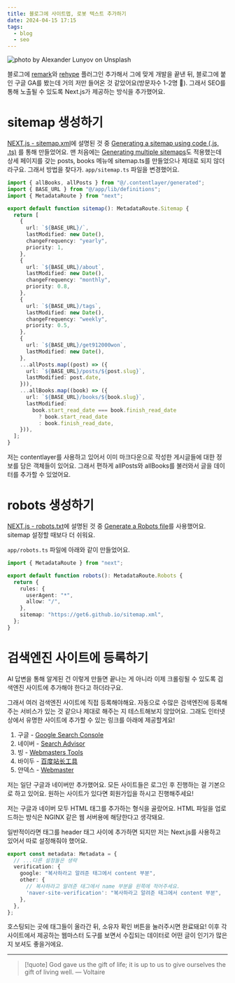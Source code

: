 ```yaml
---
title: 블로그에 사이트맵, 로봇 텍스트 추가하기
date: 2024-04-15 17:15
tags:
  - blog
  - seo
---
```


![photo by Alexander Lunyov on Unsplash](https://images.unsplash.com/photo-1707170808684-18eb5d49c58e?crop=entropy&cs=srgb&fm=jpg&ixid=M3wzNjM5Nzd8MHwxfHJhbmRvbXx8fHx8fHx8fDE3MTMxNjg5MDl8&ixlib=rb-4.0.3&q=85&w=768&h=432)

블로그에 [remark](https://github.com/remarkjs)와 [rehype](https://github.com/rehypejs) 플러그인 추가해서 그에 맞게 개발을 끝낸 뒤, 블로그에 붙인 구글 GA를 봤는데 거의 저만 들어온 것 같았어요(방문자수 1-2명 🥲). 그래서 SEO를 통해 노출될 수 있도록 Next.js가 제공하는 방식을 추가했어요.

# sitemap 생성하기
[NEXT.js - sitemap.xml](https://nextjs.org/docs/app/api-reference/file-conventions/metadata/sitemap)에 설명된 것 중 [Generating a sitemap using code (.js, .ts)](https://nextjs.org/docs/app/api-reference/file-conventions/metadata/sitemap#generating-a-sitemap-using-code-js-ts) 를 통해 만들었어요. 맨 처음에는 [Generating multiple sitemaps](https://nextjs.org/docs/app/api-reference/file-conventions/metadata/sitemap#generating-multiple-sitemaps)도 적용했는데 상세 페이지를 갖는 posts, books 메뉴에 sitemap.ts를 만들었으나 제대로 되지 않더라구요. 그래서 방법을 찾다가.  `app/sitemap.ts` 파일을 변경했어요.

```typescript
import { allBooks, allPosts } from "@/.contentlayer/generated";
import { BASE_URL } from "@/app/lib/definitions";
import { MetadataRoute } from "next";

export default function sitemap(): MetadataRoute.Sitemap {
  return [
    {
      url: `${BASE_URL}/`,
      lastModified: new Date(),
      changeFrequency: "yearly",
      priority: 1,
    },
    {
      url: `${BASE_URL}/about`,
      lastModified: new Date(),
      changeFrequency: "monthly",
      priority: 0.8,
    },
    {
      url: `${BASE_URL}/tags`,
      lastModified: new Date(),
      changeFrequency: "weekly",
      priority: 0.5,
    },
    {
      url: `${BASE_URL}/get912000won`,
      lastModified: new Date(),
    },
    ...allPosts.map((post) => ({
      url: `${BASE_URL}/posts/${post.slug}`,
      lastModified: post.date,
    })),
    ...allBooks.map((book) => ({
      url: `${BASE_URL}/books/${book.slug}`,
      lastModified:
        book.start_read_date === book.finish_read_date
          ? book.start_read_date
          : book.finish_read_date,
    })),
  ];
}
```

저는 contentlayer를 사용하고 있어서 이미 마크다운으로 작성한 게시글들에 대한 정보를 담은 객체들이 있어요. 그래서 편하게 allPosts와 allBooks를 불러와서 글을 데이터를 추가할 수 있었어요.
# robots 생성하기
[NEXT.js - robots.txt](https://nextjs.org/docs/app/api-reference/file-conventions/metadata/robots)에 설명된 것 중 [Generate a Robots file](https://nextjs.org/docs/app/api-reference/file-conventions/metadata/robots#generate-a-robots-file)를 사용했어요. sitemap 설정할 때보다 더 쉬워요. 

`app/robots.ts` 파일에 아래와 같이 만들었어요.
```typescript
import { MetadataRoute } from "next";

export default function robots(): MetadataRoute.Robots {
  return {
    rules: {
      userAgent: "*",
      allow: "/",
    },
    sitemap: "https://get6.github.io/sitemap.xml",
  };
}
```
# 검색엔진 사이트에 등록하기
AI 답변을 통해 알게된 건 이렇게 만들면 끝나는 게 아니라 이제 크롤링될 수 있도록 검색엔진 사이트에 추가해야 한다고 하더라구요.

그래서 여러 검색엔진 사이트에 직접 등록해야해요. 자동으로 수많은 검색엔진에 등록해주는 서비스가 있는 것 같으나 제대로 해주는 지 테스트해보지 않았어요. 그래도 인터넷상에서 유명한 사이트에 추가할 수 있는 링크를 아래에 제공할게요!

1. 구글 - [Google Search Console](https://search.google.com/search-console/welcome)
2. 네이버 - [Search Advisor](https://searchadvisor.naver.com/)
3. 빙 - [Webmasters Tools](https://www.bing.com/webmasters/about)
4. 바이두 - [百度站长工具](https://ziyuan.baidu.com/site/index)
5. 얀덱스 - [Webmaster](https://webmaster.yandex.com/welcome/)

저는 일단 구글과 네이버만 추가했어요. 모든 사이트들은 로그인 후 진행하는 걸 기본으로 하고 있어요. 원하는 사이트가 있다면 회원가입을 하시고 진행해주세요!

저는 구글과 네이버 모두 HTML 태그를 추가하는 형식을 골랐어요. HTML 파일을 업로드하는 방식은 NGINX 같은 웹 서버용에 해당한다고 생각돼요.

일반적이라면 태그를 header 태그 사이에 추가하면 되지만 저는 Next.js를 사용하고 있어서 따로 설정해줘야 했어요.

```typescript
export const metadata: Metadata = {
  // ...다른 설정들은 생략
  verification: {
    google: "복사하라고 알려준 태그에서 content 부분",
    other: {
      // 복사하라고 알려준 태그에서 name 부분을 왼쪽에 적어주세요.
      'naver-site-verification': "복사하라고 알려준 태그에서 content 부분",
    },
  },
};
```

호스팅되는 곳에 태그들이 올라간 뒤, 소유자 확인 버튼을 눌러주시면 완료돼요!
이후 각 사이트에서 제공하는 웹마스터 도구를 보면서 수집되는 데이터로 어떤 글이 인기가 많은지 보셔도 좋을거에요.

---

> [!quote] God gave us the gift of life; it is up to us to give ourselves the gift of living well.
> — Voltaire